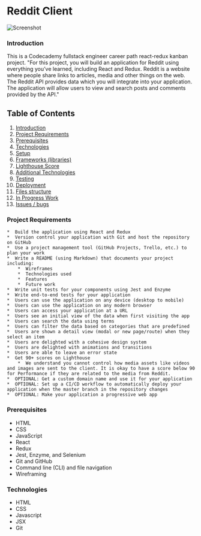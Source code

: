 # Reddit Client

![Screenshot](reddit-client-screenshot.png)

### Introduction
This is a Codecademy fullstack engineer career path react-redux kanban project.
"For this project, you will build an application for Reddit using everything you’ve learned, including React and Redux. Reddit is a website where people share links to articles, media and other things on the web. The Reddit API provides data which you will integrate into your application. The application will allow users to view and search posts and comments provided by the API."

## Table of Contents
1. [Introduction <a name="introduction"></a>](https://github.com/Jkalio52/reddit-client#introduction)
2. [Project Requirements <a name="project-requirements"></a>](https://github.com/Jkalio52/reddit-client#project-requirements)
3. [Prerequisites <a name="prerequisites"></a>](https://github.com/Jkalio52/reddit-client#prerequisites)
4. [Technologies](https://github.com/Jkalio52/reddit-client#technologies)
5. [Setup](https://github.com/Jkalio52/reddit-client#setup)
6. [Frameworks (libraries)](https://github.com/Jkalio52/reddit-client#frameworks)
7. [Lighthouse Score](https://github.com/Jkalio52/reddit-client#lighthouse-score)
8. [Additional Technologies](https://github.com/Jkalio52/reddit-client#additional-technologies)
9. [Testing](https://github.com/Jkalio52/reddit-client#testing)
10. [Deployment](https://github.com/Jkalio52/reddit-client#deployment)
11. [Files structure](https://github.com/Jkalio52/reddit-client#files-structure)
12. [In Progress Work](https://github.com/Jkalio52/reddit-client#inProgressWork)
13. [Issues / bugs](https://github.com/Jkalio52/reddit-client#issues-bugs)

### Project Requirements
    *  Build the application using React and Redux
    *  Version control your application with Git and host the repository on GitHub
    *  Use a project management tool (GitHub Projects, Trello, etc.) to plan your work
    *  Write a README (using Markdown) that documents your project including:
        *  Wireframes
        *  Technologies used
        *  Features
        *  Future work
    *  Write unit tests for your components using Jest and Enzyme
    *  Write end-to-end tests for your application
    *  Users can use the application on any device (desktop to mobile)
    *  Users can use the application on any modern browser
    *  Users can access your application at a URL
    *  Users see an initial view of the data when first visiting the app
    *  Users can search the data using terms
    *  Users can filter the data based on categories that are predefined
    *  Users are shown a detail view (modal or new page/route) when they select an item
    *  Users are delighted with a cohesive design system
    *  Users are delighted with animations and transitions
    *  Users are able to leave an error state
    *  Get 90+ scores on Lighthouse
        *  We understand you cannot control how media assets like videos and images are sent to the client. It is okay to have a score below 90 for Performance if they are related to the media from Reddit.
    *  OPTIONAL: Get a custom domain name and use it for your application
    *  OPTIONAL: Set up a CI/CD workflow to automatically deploy your application when the master branch in the repository changes
    *  OPTIONAL: Make your application a progressive web app

### Prerequisites
* HTML
* CSS
* JavaScript
* React
* Redux
* Jest, Enzyme, and Selenium
* Git and GitHub
* Command line (CLI) and file navigation
* Wireframing

### Technologies
* HTML
* CSS
* Javascript
* JSX
* Git


